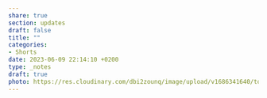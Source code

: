```yaml
---
share: true
section: updates
draft: false
title: ""
categories:
- Shorts
date: 2023-06-09 22:14:10 +0200
type: _notes
draft: true
photo: https://res.cloudinary.com/dbi2zounq/image/upload/v1686341640/tozcwlptge0lebi0lp8x.jpg
---
```

